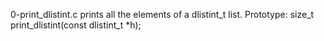 0-print_dlistint.c
prints all the elements of a dlistint_t list.
Prototype: size_t print_dlistint(const dlistint_t *h);


